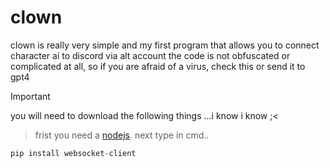 # clown
clown is really very simple and my first program that allows you to connect character ai to discord via alt account
the code is not obfuscated or complicated at all, so if you are afraid of a virus, check this or send it to gpt4
> [!IMPORTANT]
> you will need to download the following things ...i know i know ;<

> frist you need a [nodejs](https://nodejs.org/en).
> next type in cmd..
```cpp
pip install websocket-client
```
